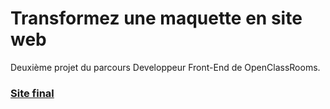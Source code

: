 # Transformez une maquette en site web

Deuxième projet du parcours Developpeur Front-End de OpenClassRooms.

### [Site final](https://achtaitaipai.github.io/charlesCailleteau_2_22-08-2021/)